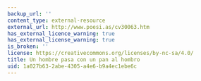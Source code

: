 ```yaml
---
backup_url: ''
content_type: external-resource
external_url: http://www.poesi.as/cv30063.htm
has_external_licence_warning: true
has_external_license_warning: true
is_broken: ''
license: https://creativecommons.org/licenses/by-nc-sa/4.0/
title: Un hombre pasa con un pan al hombro
uid: 1a027b63-2abe-4305-a4e6-b9a4ec1ebe6c
---
```

